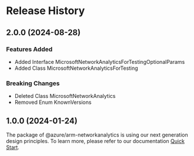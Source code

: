 # Release History
    
## 2.0.0 (2024-08-28)
    
### Features Added

  - Added Interface MicrosoftNetworkAnalyticsForTestingOptionalParams
  - Added Class MicrosoftNetworkAnalyticsForTesting

### Breaking Changes

  - Deleted Class MicrosoftNetworkAnalytics
  - Removed Enum KnownVersions
    
    
## 1.0.0 (2024-01-24)

The package of @azure/arm-networkanalytics is using our next generation design principles. To learn more, please refer to our documentation [Quick Start](https://aka.ms/azsdk/js/mgmt/quickstart).
